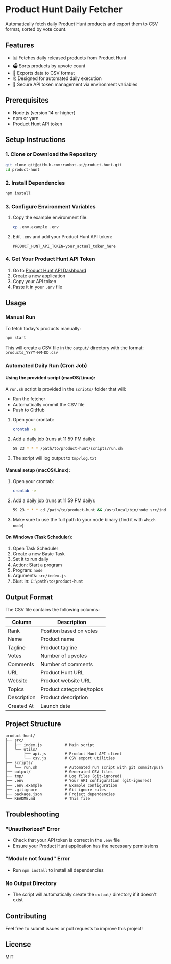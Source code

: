 # Product Hunt Daily Fetcher

Automatically fetch daily Product Hunt products and export them to CSV format, sorted by vote count.

## Features

- 📊 Fetches daily released products from Product Hunt
- 🗳️ Sorts products by upvote count
- 📄 Exports data to CSV format
- ⏰ Designed for automated daily execution
- 🔐 Secure API token management via environment variables

## Prerequisites

- Node.js (version 14 or higher)
- npm or yarn
- Product Hunt API token

## Setup Instructions

### 1. Clone or Download the Repository

```bash
git clone git@github.com:ranbot-ai/product-hunt.git
cd product-hunt
```

### 2. Install Dependencies

```bash
npm install
```

### 3. Configure Environment Variables

1. Copy the example environment file:
   ```bash
   cp .env.example .env
   ```

2. Edit `.env` and add your Product Hunt API token:
   ```
   PRODUCT_HUNT_API_TOKEN=your_actual_token_here
   ```

### 4. Get Your Product Hunt API Token

1. Go to [Product Hunt API Dashboard](https://www.producthunt.com/v2/oauth/applications)
2. Create a new application
3. Copy your API token
4. Paste it in your `.env` file

## Usage

### Manual Run

To fetch today's products manually:

```bash
npm start
```

This will create a CSV file in the `output/` directory with the format: `products_YYYY-MM-DD.csv`

### Automated Daily Run (Cron Job)

#### Using the provided script (macOS/Linux):

A `run.sh` script is provided in the `scripts/` folder that will:
- Run the fetcher
- Automatically commit the CSV file
- Push to GitHub

1. Open your crontab:
   ```bash
   crontab -e
   ```

2. Add a daily job (runs at 11:59 PM daily):
   ```bash
   59 23 * * * /path/to/product-hunt/scripts/run.sh
   ```

3. The script will log output to `tmp/log.txt`

#### Manual setup (macOS/Linux):

1. Open your crontab:
   ```bash
   crontab -e
   ```

2. Add a daily job (runs at 11:59 PM daily):
   ```bash
   59 23 * * * cd /path/to/product-hunt && /usr/local/bin/node src/index.js
   ```

3. Make sure to use the full path to your node binary (find it with `which node`)

#### On Windows (Task Scheduler):

1. Open Task Scheduler
2. Create a new Basic Task
3. Set it to run daily
4. Action: Start a program
5. Program: `node`
6. Arguments: `src/index.js`
7. Start in: `C:\path\to\product-hunt`

## Output Format

The CSV file contains the following columns:

| Column | Description |
|--------|-------------|
| Rank | Position based on votes |
| Name | Product name |
| Tagline | Product tagline |
| Votes | Number of upvotes |
| Comments | Number of comments |
| URL | Product Hunt URL |
| Website | Product website URL |
| Topics | Product categories/topics |
| Description | Product description |
| Created At | Launch date |

## Project Structure

```
product-hunt/
├── src/
│   ├── index.js          # Main script
│   └── utils/
│       ├── api.js        # Product Hunt API client
│       └── csv.js        # CSV export utilities
├── scripts/
│   └── run.sh            # Automated run script with git commit/push
├── output/               # Generated CSV files
├── tmp/                  # Log files (git-ignored)
├── .env                  # Your API configuration (git-ignored)
├── .env.example          # Example configuration
├── .gitignore            # Git ignore rules
├── package.json          # Project dependencies
└── README.md             # This file
```

## Troubleshooting

### "Unauthorized" Error
- Check that your API token is correct in the `.env` file
- Ensure your Product Hunt application has the necessary permissions

### "Module not found" Error
- Run `npm install` to install all dependencies

### No Output Directory
- The script will automatically create the `output/` directory if it doesn't exist

## Contributing

Feel free to submit issues or pull requests to improve this project!

## License

MIT
